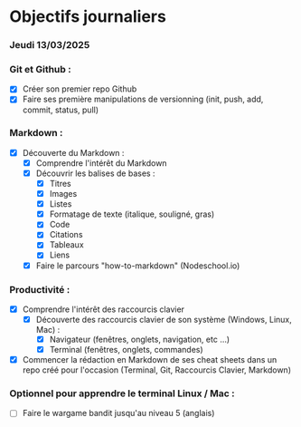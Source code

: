 # Objectifs journaliers

### Jeudi 13/03/2025

### Git et Github :
- [x] Créer son premier repo Github
- [x] Faire ses première manipulations de versionning (init, push, add, commit, status, pull)

### Markdown :
- [x] Découverte du Markdown :
  - [x] Comprendre l'intérêt du Markdown
  - [x] Découvrir les balises de bases :
    - [x] Titres
    - [x] Images
    - [x] Listes
    - [x] Formatage de texte (italique, souligné, gras)
    - [x] Code
    - [x] Citations
    - [x] Tableaux
    - [x] Liens
  - [x] Faire le parcours "how-to-markdown" (Nodeschool.io)

### Productivité :
- [x] Comprendre l'intérêt des raccourcis clavier
  - [x] Découverte des raccourcis clavier de son système (Windows, Linux, Mac) :
    - [x] Navigateur (fenêtres, onglets, navigation, etc …)
    - [x] Terminal (fenêtres, onglets, commandes)
- [x] Commencer la rédaction en Markdown de ses cheat sheets dans un repo créé pour l'occasion (Terminal, Git, Raccourcis Clavier, Markdown)

### Optionnel pour apprendre le terminal Linux / Mac :
- [ ] Faire le wargame bandit jusqu'au niveau 5 (anglais)
